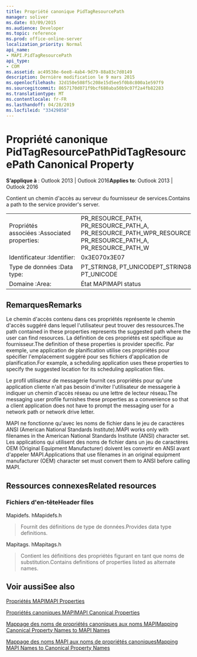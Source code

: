 ```yaml
---
title: Propriété canonique PidTagResourcePath
manager: soliver
ms.date: 03/09/2015
ms.audience: Developer
ms.topic: reference
ms.prod: office-online-server
localization_priority: Normal
api_name:
- MAPI.PidTagResourcePath
api_type:
- COM
ms.assetid: ac49538e-6ee8-4ab4-9d79-88a83c7d0149
description: Dernière modification le 9 mars 2015
ms.openlocfilehash: 32d150e508f5c208e15d5ee5f0b8c800a1e597f9
ms.sourcegitcommit: 8657170d071f9bcf680aba50b9c07f2a4fb82283
ms.translationtype: MT
ms.contentlocale: fr-FR
ms.lasthandoff: 04/28/2019
ms.locfileid: "33429858"
---
```

# <a name="pidtagresourcepath-canonical-property"></a><span data-ttu-id="9d11c-103">Propriété canonique PidTagResourcePath</span><span class="sxs-lookup"><span data-stu-id="9d11c-103">PidTagResourcePath Canonical Property</span></span>

  
  
<span data-ttu-id="9d11c-104">**S’applique à** : Outlook 2013 | Outlook 2016</span><span class="sxs-lookup"><span data-stu-id="9d11c-104">**Applies to**: Outlook 2013 | Outlook 2016</span></span> 
  
<span data-ttu-id="9d11c-105">Contient un chemin d'accès au serveur du fournisseur de services.</span><span class="sxs-lookup"><span data-stu-id="9d11c-105">Contains a path to the service provider's server.</span></span>
  
|||
|:-----|:-----|
|<span data-ttu-id="9d11c-106">Propriétés associées :</span><span class="sxs-lookup"><span data-stu-id="9d11c-106">Associated properties:</span></span>  <br/> |<span data-ttu-id="9d11c-107">PR_RESOURCE_PATH, PR_RESOURCE_PATH_A, PR_RESOURCE_PATH_W</span><span class="sxs-lookup"><span data-stu-id="9d11c-107">PR_RESOURCE_PATH, PR_RESOURCE_PATH_A, PR_RESOURCE_PATH_W</span></span>  <br/> |
|<span data-ttu-id="9d11c-108">Identificateur :</span><span class="sxs-lookup"><span data-stu-id="9d11c-108">Identifier:</span></span>  <br/> |<span data-ttu-id="9d11c-109">0x3E07</span><span class="sxs-lookup"><span data-stu-id="9d11c-109">0x3E07</span></span>  <br/> |
|<span data-ttu-id="9d11c-110">Type de données :</span><span class="sxs-lookup"><span data-stu-id="9d11c-110">Data type:</span></span>  <br/> |<span data-ttu-id="9d11c-111">PT_STRING8, PT_UNICODE</span><span class="sxs-lookup"><span data-stu-id="9d11c-111">PT_STRING8, PT_UNICODE</span></span>  <br/> |
|<span data-ttu-id="9d11c-112">Domaine :</span><span class="sxs-lookup"><span data-stu-id="9d11c-112">Area:</span></span>  <br/> |<span data-ttu-id="9d11c-113">État MAPI</span><span class="sxs-lookup"><span data-stu-id="9d11c-113">MAPI status</span></span>  <br/> |
   
## <a name="remarks"></a><span data-ttu-id="9d11c-114">Remarques</span><span class="sxs-lookup"><span data-stu-id="9d11c-114">Remarks</span></span>

<span data-ttu-id="9d11c-115">Le chemin d'accès contenu dans ces propriétés représente le chemin d'accès suggéré dans lequel l'utilisateur peut trouver des ressources.</span><span class="sxs-lookup"><span data-stu-id="9d11c-115">The path contained in these properties represents the suggested path where the user can find resources.</span></span> <span data-ttu-id="9d11c-116">La définition de ces propriétés est spécifique au fournisseur.</span><span class="sxs-lookup"><span data-stu-id="9d11c-116">The definition of these properties is provider specific.</span></span> <span data-ttu-id="9d11c-117">Par exemple, une application de planification utilise ces propriétés pour spécifier l'emplacement suggéré pour ses fichiers d'application de planification.</span><span class="sxs-lookup"><span data-stu-id="9d11c-117">For example, a scheduling application uses these properties to specify the suggested location for its scheduling application files.</span></span>
  
<span data-ttu-id="9d11c-118">Le profil utilisateur de messagerie fournit ces propriétés pour qu'une application cliente n'ait pas besoin d'inviter l'utilisateur de messagerie à indiquer un chemin d'accès réseau ou une lettre de lecteur réseau.</span><span class="sxs-lookup"><span data-stu-id="9d11c-118">The messaging user profile furnishes these properties as a convenience so that a client application does not have to prompt the messaging user for a network path or network drive letter.</span></span>
  
<span data-ttu-id="9d11c-119">MAPI ne fonctionne qu'avec les noms de fichier dans le jeu de caractères ANSI (American National Standards Institute).</span><span class="sxs-lookup"><span data-stu-id="9d11c-119">MAPI works only with filenames in the American National Standards Institute (ANSI) character set.</span></span> <span data-ttu-id="9d11c-120">Les applications qui utilisent des noms de fichier dans un jeu de caractères OEM (Original Equipment Manufacturer) doivent les convertir en ANSI avant d'appeler MAPI.</span><span class="sxs-lookup"><span data-stu-id="9d11c-120">Applications that use filenames in an original equipment manufacturer (OEM) character set must convert them to ANSI before calling MAPI.</span></span>
  
## <a name="related-resources"></a><span data-ttu-id="9d11c-121">Ressources connexes</span><span class="sxs-lookup"><span data-stu-id="9d11c-121">Related resources</span></span>

### <a name="header-files"></a><span data-ttu-id="9d11c-122">Fichiers d'en-tête</span><span class="sxs-lookup"><span data-stu-id="9d11c-122">Header files</span></span>

<span data-ttu-id="9d11c-123">Mapidefs. h</span><span class="sxs-lookup"><span data-stu-id="9d11c-123">Mapidefs.h</span></span>
  
> <span data-ttu-id="9d11c-124">Fournit des définitions de type de données.</span><span class="sxs-lookup"><span data-stu-id="9d11c-124">Provides data type definitions.</span></span>
    
<span data-ttu-id="9d11c-125">Mapitags. h</span><span class="sxs-lookup"><span data-stu-id="9d11c-125">Mapitags.h</span></span>
  
> <span data-ttu-id="9d11c-126">Contient les définitions des propriétés figurant en tant que noms de substitution.</span><span class="sxs-lookup"><span data-stu-id="9d11c-126">Contains definitions of properties listed as alternate names.</span></span>
    
## <a name="see-also"></a><span data-ttu-id="9d11c-127">Voir aussi</span><span class="sxs-lookup"><span data-stu-id="9d11c-127">See also</span></span>



[<span data-ttu-id="9d11c-128">Propriétés MAPI</span><span class="sxs-lookup"><span data-stu-id="9d11c-128">MAPI Properties</span></span>](mapi-properties.md)
  
[<span data-ttu-id="9d11c-129">Propriétés canoniques MAPI</span><span class="sxs-lookup"><span data-stu-id="9d11c-129">MAPI Canonical Properties</span></span>](mapi-canonical-properties.md)
  
[<span data-ttu-id="9d11c-130">Mappage des noms de propriétés canoniques aux noms MAPI</span><span class="sxs-lookup"><span data-stu-id="9d11c-130">Mapping Canonical Property Names to MAPI Names</span></span>](mapping-canonical-property-names-to-mapi-names.md)
  
[<span data-ttu-id="9d11c-131">Mappage des noms MAPI aux noms de propriétés canoniques</span><span class="sxs-lookup"><span data-stu-id="9d11c-131">Mapping MAPI Names to Canonical Property Names</span></span>](mapping-mapi-names-to-canonical-property-names.md)

